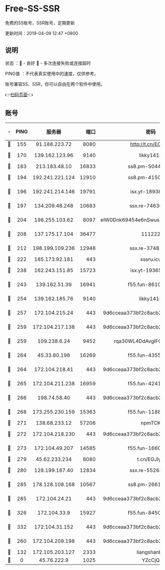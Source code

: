 # Free-SS-SSR

免费的SS账号、SSR账号，定期更新

更新时间：2019-04-09 12:47 +0800

## 说明

状态     ：🙂 - 良好 🙁 - 多次连接失败或连接超时

PING值   ：不代表真实使用中的速度，仅供参考。

账号兼容SS、SSR，你可以自由在两个软件中使用。

👉[扫码页面](https://liesauer.github.io/Free-SS-SSR/)👈

## 账号

|-|PING|服务器|端口|密码|加密方式|区域|
|:----:|:----:|:-----:|-----:|:----:|:----:|:----:|
|🙂|155|91.188.223.72|8080|http://t.cn/EGJIyrl|rc4-md5|RU|
|🙂|170|139.162.123.96|9140|likky1415|aes-256-cfb|JP|
|🙂|183|213.183.48.10|16833|ss8.pm-50440379|rc4-md5|RU|
|🙂|194|192.241.221.124|12910|ss8.pm-41500816|aes-256-cfb|US|
|🙂|196|192.241.214.146|19791|isx.yt-18938816|aes-256-cfb|US|
|🙂|197|134.209.48.248|10683|ssx.re-74630147|aes-256-cfb|US|
|🙂|204|198.255.103.62|8097|eIW0Dnk69454e6nSwuspv9DmS201tQ0D|aes-256-cfb|US|
|🙂|208|137.175.17.104|36477|111222|aes-256-cfb|US|
|🙂|212|198.199.109.236|12948|ssx.re-37481248|aes-256-cfb|US|
|🙂|222|185.173.92.181|443|sssru.icu|rc4-md5|RU|
|🙂|238|162.243.151.85|15723|isx.yt-19365641|aes-256-cfb|US|
|🙂|243|139.162.51.39|16941|f55.fun-86104902|aes-256-cfb|SG|
|🙂|254|139.162.185.76|9140|likky1415|aes-256-cfb|DE|
|🙂|257|172.104.215.24|443|9d6cceaa373bf2c8acb22e60b6a58be6|aes-256-cfb|US|
|🙂|259|172.104.217.138|443|9d6cceaa373bf2c8acb22e60b6a58be6|aes-256-cfb|US|
|🙂|259|109.238.6.24|9452|rqa30WL4DdAvgIFG6Fs3znzTa|aes-256-cfb|FR|
|🙂|264|45.33.80.198|16269|f55.fun-43553752|aes-256-cfb|US|
|🙂|264|172.104.218.41|443|9d6cceaa373bf2c8acb22e60b6a58be6|aes-256-cfb|US|
|🙂|265|172.104.211.238|16959|f55.fun-42415786|aes-256-cfb|US|
|🙂|266|198.74.58.40|443|9d6cceaa373bf2c8acb22e60b6a58be6|aes-256-cfb|US|
|🙂|268|173.255.230.159|15363|f55.fun-11880887|aes-256-cfb|US|
|🙂|271|138.68.233.12|57206|npmTCK|rc4-md5|US|
|🙂|272|172.104.218.230|443|9d6cceaa373bf2c8acb22e60b6a58be6|aes-256-cfb|US|
|🙂|273|172.104.49.207|14585|f55.fun-16609234|aes-256-cfb|SG|
|🙂|279|45.62.233.234|8080|t.cn/EGJIyrl|rc4-md5|CA|
|🙂|280|128.199.167.40|12834|ssx.re-55268727|aes-256-cfb|SG|
|🙂|285|178.128.108.168|10567|ss8.pm-26616836|aes-256-cfb|SG|
|🙂|285|172.104.24.21|443|9d6cceaa373bf2c8acb22e60b6a58be6|aes-256-cfb|US|
|🙂|326|172.104.33.9|15927|f55.fun-84501101|aes-256-cfb|SG|
|🙂|332|172.104.31.152|443|9d6cceaa373bf2c8acb22e60b6a58be6|aes-256-cfb|US|
|🙂|260|172.104.209.198|443|9d6cceaa373bf2c8acb22e60b6a58be6|aes-256-cfb|US|
|🙁|132|172.105.203.127|2333|liangshanbo|chacha20|JP|
|🙁|0|45.76.222.9|1025|YZcCjQ|rc4-md5|JP|
